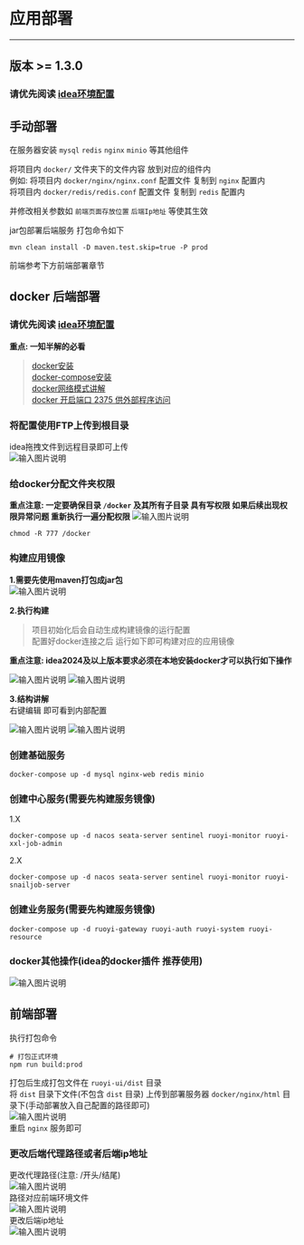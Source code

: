# 应用部署
- - -
## 版本 >= 1.3.0

### 请优先阅读 [idea环境配置](/ruoyi-cloud-plus/quickstart/idea_environment.md)

## 手动部署

在服务器安装 `mysql` `redis` `nginx` `minio` 等其他组件

将项目内 `docker/` 文件夹下的文件内容 放到对应的组件内<br>
例如: 将项目内 `docker/nginx/nginx.conf` 配置文件 复制到 `nginx` 配置内<br>
将项目内 `docker/redis/redis.conf` 配置文件 复制到 `redis` 配置内<br>

并修改相关参数如 `前端页面存放位置` `后端Ip地址` 等使其生效

jar包部署后端服务 打包命令如下
```mvn
mvn clean install -D maven.test.skip=true -P prod
```
前端参考下方前端部署章节


## docker 后端部署

### 请优先阅读 [idea环境配置](https://gitee.com/dromara/RuoYi-Cloud-Plus/wikis/pages?sort_id=5985190&doc_id=2056143)

**重点: 一知半解的必看**
> [docker安装](https://lionli.blog.csdn.net/article/details/83153029)<br>
> [docker-compose安装](https://lionli.blog.csdn.net/article/details/111220320)<br>
> [docker网络模式讲解](https://lionli.blog.csdn.net/article/details/109603785)<br>
> [docker 开启端口 2375 供外部程序访问](https://lionli.blog.csdn.net/article/details/92627962)

### 将配置使用FTP上传到根目录
idea拖拽文件到远程目录即可上传<br>
![输入图片说明](https://foruda.gitee.com/images/1662109450908169859/eaac9299_1766278.png "屏幕截图")

### 给docker分配文件夹权限
**重点注意: 一定要确保目录 `/docker` 及其所有子目录 具有写权限 如果后续出现权限异常问题 重新执行一遍分配权限**
![输入图片说明](https://foruda.gitee.com/images/1662109847279259882/3a2202c1_1766278.png "屏幕截图")
```shell
chmod -R 777 /docker
```
### 构建应用镜像

**1.需要先使用maven打包成jar包**<br>
![输入图片说明](https://foruda.gitee.com/images/1662110477410977621/c6931c42_1766278.png "屏幕截图")

**2.执行构建**<br>
> 项目初始化后会自动生成构建镜像的运行配置<br>
配置好docker连接之后 运行如下即可构建对应的应用镜像

**重点注意: idea2024及以上版本要求必须在本地安装docker才可以执行如下操作**

![输入图片说明](https://foruda.gitee.com/images/1662110192257483752/0f754b47_1766278.png "屏幕截图")
![输入图片说明](https://foruda.gitee.com/images/1662120029312793237/89dee3e5_1766278.png "屏幕截图")

**3.结构讲解**<br>
右键编辑 即可看到内部配置<br>

![输入图片说明](https://foruda.gitee.com/images/1662458355500139498/eaa26036_1766278.png "屏幕截图")
![输入图片说明](https://foruda.gitee.com/images/1662458446794722159/32c086a7_1766278.png "屏幕截图")


### 创建基础服务

```shell
docker-compose up -d mysql nginx-web redis minio 
```

### 创建中心服务(需要先构建服务镜像)

1.X
```shell
docker-compose up -d nacos seata-server sentinel ruoyi-monitor ruoyi-xxl-job-admin
```

2.X
```shell
docker-compose up -d nacos seata-server sentinel ruoyi-monitor ruoyi-snailjob-server
```

### 创建业务服务(需要先构建服务镜像)

```shell
docker-compose up -d ruoyi-gateway ruoyi-auth ruoyi-system ruoyi-resource
```

### docker其他操作(idea的docker插件 推荐使用)
![输入图片说明](https://foruda.gitee.com/images/1662458296425228696/90b4b4f8_1766278.png "屏幕截图")


## 前端部署

执行打包命令
```shell
# 打包正式环境
npm run build:prod
```
打包后生成打包文件在 `ruoyi-ui/dist` 目录<br>
将 `dist` 目录下文件(不包含 `dist` 目录) 上传到部署服务器 `docker/nginx/html` 目录下(手动部署放入自己配置的路径即可)<br>
![输入图片说明](https://foruda.gitee.com/images/1662110914769648699/07f344c4_1766278.png "屏幕截图")<br>
重启 `nginx` 服务即可


### 更改后端代理路径或者后端ip地址
更改代理路径(注意: /开头/结尾)<br>
![输入图片说明](https://foruda.gitee.com/images/1660185698211067202/屏幕截图.png "屏幕截图.png")<br>
路径对应前端环境文件<br>
![输入图片说明](https://foruda.gitee.com/images/1660185799901071800/屏幕截图.png "屏幕截图.png")<br>
更改后端ip地址<br>
![输入图片说明](https://foruda.gitee.com/images/1660185711265558730/屏幕截图.png "屏幕截图.png")
